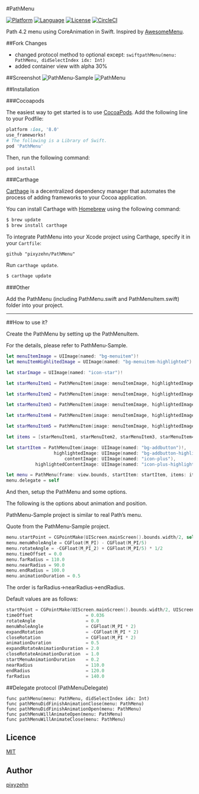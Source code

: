 #PathMenu

[![Platform](http://img.shields.io/badge/platform-ios-blue.svg?style=flat
)](https://developer.apple.com/iphone/index.action)
[![Language](http://img.shields.io/badge/language-swift-brightgreen.svg?style=flat
)](https://developer.apple.com/swift)
[![License](http://img.shields.io/badge/license-MIT-lightgrey.svg?style=flat
)](http://mit-license.org)
[![CircleCI](https://circleci.com/gh/pixyzehn/PathMenu/tree/master.svg?style=shield)](https://circleci.com/gh/pixyzehn/PathMenu/tree/master)

Path 4.2 menu using CoreAnimation in Swift. Inspired by [AwesomeMenu](https://github.com/levey/AwesomeMenu).


##Fork Changes

- changed protocol method to optional except: ```swiftpathMenu(menu: PathMenu, didSelectIndex idx: Int)```
- added container view with alpha 30%

##Screenshot
![PathMenu-Sample](https://raw.githubusercontent.com/pixyzehn/PathMenu/master/Assets/PathMenu-Sample-Demo.gif)
![PathMenu](https://raw.githubusercontent.com/pixyzehn/PathMenu/master/Assets/PathMenu-Demo.gif)

##Installation

###Cocoapods

The easiest way to get started is to use [CocoaPods](http://cocoapods.org/). Add the following line to your Podfile:

```ruby
platform :ios, '8.0'
use_frameworks!
# The following is a Library of Swift.
pod 'PathMenu'
```

Then, run the following command:

```ruby
pod install
```

###Carthage

[Carthage](https://github.com/Carthage/Carthage) is a decentralized dependency manager that automates the process of adding frameworks to your Cocoa application.

You can install Carthage with [Homebrew](http://brew.sh/) using the following command:

```bash
$ brew update
$ brew install carthage
```

To integrate PathMenu into your Xcode project using Carthage, specify it in your `Cartfile`:

```ogdl
github "pixyzehn/PathMenu"
```

Run `carthage update`.  


```bash
$ carthage update
```

###Other

Add the PathMenu (including PathMenu.swift and PathMenuItem.swift) folder into your project.

---

##How to use it?

Create the PathMenu by setting up the PathMenuItem.

For the details, please refer to PathMenu-Sample.

```Swift
let menuItemImage = UIImage(named: "bg-menuitem")!
let menuItemHighlitedImage = UIImage(named: "bg-menuitem-highlighted")!

let starImage = UIImage(named: "icon-star")!

let starMenuItem1 = PathMenuItem(image: menuItemImage, highlightedImage: menuItemHighlitedImage, contentImage: starImage)

let starMenuItem2 = PathMenuItem(image: menuItemImage, highlightedImage: menuItemHighlitedImage, contentImage: starImage)

let starMenuItem3 = PathMenuItem(image: menuItemImage, highlightedImage: menuItemHighlitedImage, contentImage: starImage)

let starMenuItem4 = PathMenuItem(image: menuItemImage, highlightedImage: menuItemHighlitedImage, contentImage: starImage)

let starMenuItem5 = PathMenuItem(image: menuItemImage, highlightedImage: menuItemHighlitedImage, contentImage: starImage)

let items = [starMenuItem1, starMenuItem2, starMenuItem3, starMenuItem4, starMenuItem5]

let startItem = PathMenuItem(image: UIImage(named: "bg-addbutton")!,
                  highlightedImage: UIImage(named: "bg-addbutton-highlighted"),
                      contentImage: UIImage(named: "icon-plus"),
           highlightedContentImage: UIImage(named: "icon-plus-highlighted"))

let menu = PathMenu(frame: view.bounds, startItem: startItem, items: items)
menu.delegate = self
```

And then, setup the PathMenu and some options.

The following is the options about animation and position.

PathMenu-Sample project  is similar to real Path’s menu.

Quote from the PathMenu-Sample project.

```Swift
menu.startPoint = CGPointMake(UIScreen.mainScreen().bounds.width/2, self.view.frame.size.height - 30.0)
menu.menuWholeAngle = CGFloat(M_PI) - CGFloat(M_PI/5)
menu.rotateAngle = -CGFloat(M_PI_2) + CGFloat(M_PI/5) * 1/2
menu.timeOffset = 0.0
menu.farRadius = 110.0
menu.nearRadius = 90.0
menu.endRadius = 100.0
menu.animationDuration = 0.5
```

The order is farRadius→nearRadius→endRadius.

Default values are as follows:

```Swift
startPoint = CGPointMake(UIScreen.mainScreen().bounds.width/2, UIScreen.mainScreen().bounds.height/2)
timeOffset                    = 0.036
rotateAngle                   = 0.0
menuWholeAngle                = CGFloat(M_PI * 2)
expandRotation                = -CGFloat(M_PI * 2)
closeRotation                 = CGFloat(M_PI * 2)
animationDuration             = 0.5
expandRotateAnimationDuration = 2.0
closeRotateAnimationDuration  = 1.0
startMenuAnimationDuration    = 0.2
nearRadius                    = 110.0
endRadius                     = 120.0
farRadius                     = 140.0
```

##Delegate protocol (PathMenuDelegate)

```
func pathMenu(menu: PathMenu, didSelectIndex idx: Int)
func pathMenuDidFinishAnimationClose(menu: PathMenu)
func pathMenuDidFinishAnimationOpen(menu: PathMenu)
func pathMenuWillAnimateOpen(menu: PathMenu)
func pathMenuWillAnimateClose(menu: PathMenu)
```

## Licence

[MIT](https://github.com/pixyzehn/PathMenu/blob/master/LICENSE.txt)

## Author

[pixyzehn](https://github.com/pixyzehn)
